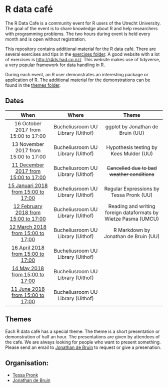 # R data café 

The R Data Cafe is a community event for R users of the Utrecht University. The goal 
of the event is to share knowledge about R and help researchers with programming
problems. The two hours during event is held every month and is open without 
registration.

This repository contains additional material for the R data café. There are several 
exercises and tips in the [exercises folder](/exercises/). A good website with a lot
of exercises is http://r4ds.had.co.nz/. This website makes use of tidyverse, a very
popular framework for data handling in R.

During each event, an R user demonstrates an interesting package or application of R. 
The additional material for the demonstrations can be found in the [themes folder](/themes/).



## Dates

|                                       When                                        |               Where               |                             Theme                              |
|:---------------------------------------------------------------------------------:|:---------------------------------:|:--------------------------------------------------------------:|
|                        16 October 2017 from 15:00 to 17:00                        | Bucheliusroom UU Library (Uithof) |                ggplot by Jonathan de Bruin (UU)                |
|                       13 November 2017 from 15:00 to 17:00                        | Bucheliusroom UU Library (Uithof) |             Hypothesis testing by Kees Mulder (UU)             |
| [11 December 2017 from 15:00 to 17:00](https://www.uu.nl/en/events/r-data-cafe-1) | Bucheliusroom UU Library (Uithof) |          ~~Cancelled due to bad weather conditions~~           |
| [15 Januari 2018 from 15:00 to 17:00](https://www.uu.nl/en/events/r-data-cafe-2)  | Bucheliusroom UU Library (Uithof) |            Regular Expressions by Tessa Pronk (UU)             |
| [12 February 2018 from 15:00 to 17:00](https://www.uu.nl/en/events/r-data-cafe-3) | Bucheliusroom UU Library (Uithof) | Reading and writing foreign dataformats by Wietze Pasma (UMCU) |
|  [12 March 2018 from 15:00 to 17:00](https://www.uu.nl/en/events/r-data-cafe-4)   | Bucheliusroom UU Library (Uithof) |              R Markdown by Jonathan de Bruin (UU)              |
|  [16 April 2018 from 15:00 to 17:00](https://www.uu.nl/en/events/r-data-cafe-5)   | Bucheliusroom UU Library (Uithof) |                                                                |
|   [14 May 2018 from 15:00 to 17:00](https://www.uu.nl/en/events/r-data-cafe-6)    | Bucheliusroom UU Library (Uithof) |                                                                |
|   [11 June 2018 from 15:00 to 17:00](https://www.uu.nl/en/events/r-data-cafe-7)   | Bucheliusroom UU Library (Uithof) |                                                                |

## Themes

Each R data café has a special theme. The theme is a short presentation or
demonstration of half an hour. The presentations are given by attendees of the
cafe. We are always looking for people who want to present something. Please
send an email to [Jonathan de Bruin](j.debruin1@uu.nl) to request or give a
presenation.


## Organisation:

- [Tessa Pronk](https://github.com/TessaPr)
- [Jonathan de Bruin](https://github.com/J535D165)
